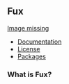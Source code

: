 ## Fux

[Image missing](./750C4E03-5A28-4D03-A97B-9D98E737D6AB.png)

- [Documentation](./docs/current.md)
- [License](./LICENSE.md)
- [Packages](./src/packages)

### What is Fux?
